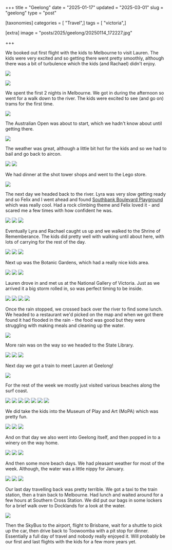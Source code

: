 +++
title = "Geelong"
date = "2025-01-17"
updated = "2025-03-01"
slug = "geelong"
type = "post"

[taxonomies]
categories = [ "Travel",]
tags = [ "victoria",]

[extra]
image = "posts/2025/geelong/20250114_172227.jpg"

+++

We booked out first flight with the kids to Melbourne to visit Lauren. 
The kids were very excited and so getting there went pretty smoothly, although there was a bit of turbulence which the kids (and Rachael) didn't enjoy.

![](20250111_100503.jpg)

![](20250111_110947.jpg)

We spent the first 2 nights in Melbourne. We got in during the afternoon so went for a walk down to the river.
The kids were excited to see (and go on) trams for the first time.

![](20250111_163901.jpg)

The Australian Open was about to start, which we hadn't know about until getting there.

![](20250111_165350.jpg)

The weather was great, although a little bit hot for the kids and so we had to bail and go back to aircon.

![](20250111_170513.jpg)
![](20250111_173805.jpg)

We had dinner at the shot tower shops and went to the Lego store.

![](20250111_182700.jpg)

The next day we headed back to the river. 
Lyra was very slow getting ready and so Felix and I went ahead and found 
[Southbank Boulevard Playground](https://maps.app.goo.gl/xZ27nJ8Qs31xX1gW7) which was really cool. 
Had a rock climbing theme and Felix loved it - and scared me a few times with how confident he was.

![](20250112_090820.jpg)
![](20250112_092107.jpg)
![](20250112_095723.jpg)

Eventually Lyra and Rachael caught us up and we walked to the Shrine of Rememberance.
The kids did pretty well with walking until about here, with lots of carrying for the rest of the day.


![](20250112_102015.jpg)
![](20250112_102637.jpg)
![](20250112_102829.jpg)

Next up was the Botanic Gardens, which had a really nice kids area. 

![](20250112_110414.jpg)
![](20250112_110834.jpg)
![](20250112_111436.jpg)

Lauren drove in and met us at the National Gallery of Victoria. 
Just as we arrived it a big storm rolled in, so was perfect timing to be inside. 

![](20250112_123356.jpg)
![](20250112_124044.jpg)
![](20250112_125814.jpg)
![](20250112_130047.jpg)

Once the rain stopped, we crossed back over the river to find some lunch.
We headed to a restaurant we'd picked on the map and when we got there found it had flooded in the rain - the food was good but they were struggling with making meals and cleaning up the water. 

![](20250112_132138.jpg)

More rain was on the way so we headed to the State Library. 

![](20250112_160424.jpg)
![](20250112_161317.jpg)
![](20250112_162625.jpg)

Next day we got a train to meet Lauren at Geelong! 

![](20250113_092007.jpg)

For the rest of the week we mostly just visited various beaches along the surf coast.

![](20250113_154500.jpg)
![](20250113_163612.jpg)
![](20250113_190450.jpg)
![](20250113_191611.jpg)
![](20250114_140957.jpg)
![](20250114_141255.jpg)
![](20250114_172227.jpg)

We did take the kids into the Museum of Play and Art (MoPA) which was pretty fun.

![](20250115_104101.jpg)
![](20250115_105413.jpg)
![](20250115_113043.jpg)

And on that day we also went into Geelong itself, and then popped in to a winery on the way home.

![](20250115_135545.jpg)
![](20250115_155809.jpg)
![](20250115_155931.jpg)

And then some more beach days. We had pleasant weather for most of the week.
Although, the water was a little nippy for January. 

![](20250116_092318.jpg)
![](20250116_093527.jpg)
![](20250116_111102.jpg)

Our last day travelling back was pretty terrible. 
We got a taxi to the train station, then a train back to Melbourne.
Had lunch and waited around for a few hours at Southern Cross Station.
We did put our bags in some lockers for a brief walk over to Docklands for a look at the water.

![](20250117_113515.jpg)

Then the SkyBus to the airport, flight to Brisbane, wait for a shuttle to pick up the car, then drive back to Toowoomba with a pit stop for dinner. Essentially a full day of travel and nobody really enjoyed it. 
Will probably be our first and last flights with the kids for a few more years yet.
